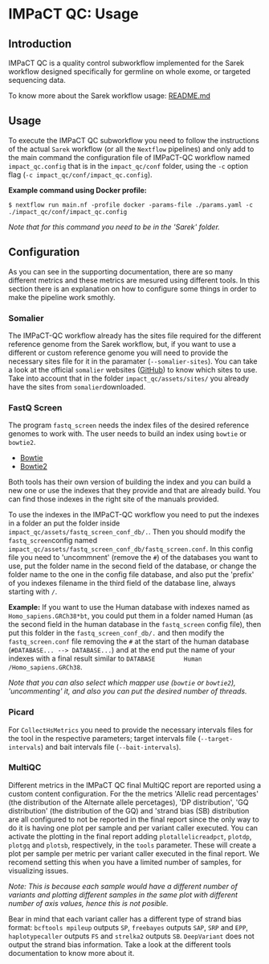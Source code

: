 # IMPaCT QC: Usage

## Introduction

IMPaCT QC is a quality control subworkflow implemented for the Sarek workflow designed specifically for germline on whole exome, or targeted sequencing data.

To know more about the Sarek workflow usage: [README.md](https://github.com/nf-core/sarek/tree/master/docs#nf-coresarek-documentation)

## Usage

To execute the IMPaCT QC subworkflow you need to follow the instructions of the actual `Sarek` workflow (or all the `Nextflow` pipelines) and only add to the main command the configuration file of IMPaCT-QC workflow named `impact_qc.config` that is in the `impact_qc/conf` folder, using the `-c` option flag (`-c impact_qc/conf/impact_qc.config`).

**Example command using Docker profile:** 

`$ nextflow run main.nf -profile docker -params-file ./params.yaml -c ./impact_qc/conf/impact_qc.config`

*Note that for this command you need to be in the 'Sarek' folder.*

## Configuration

As you can see in the supporting documentation, there are so many different metrics and these metrics are mesured using different tools. In this section there is an explanation on how to configure some things in order to make the pipeline work smothly.

### Somalier

The IMPaCT-QC workflow already has the sites file required for the different reference genome from the Sarek workflow, but, if you want to use a different or custom reference genome you will need to provide the necessary sites file for it in the paramater (`--somalier-sites`). You can take a look at the official `somalier` websites ([GitHub](https://github.com/brentp/somalier)) to know which sites to use. Take into account that in the folder `impact_qc/assets/sites/` you already have the sites from `somalier`downloaded.

### FastQ Screen

The program `fastq_screen` needs the index files of the desired reference genomes to work with. The user needs to build an index using `bowtie` or `bowtie2`.

- [Bowtie](https://bowtie-bio.sourceforge.net/manual.shtml)
- [Bowtie2](https://bowtie-bio.sourceforge.net/bowtie2/manual.shtml)

Both tools has their own version of building the index and you can build a new one or use the indexes that they provide and that are already build. You can find those indexes in the right site of the manuals provided.

To use the indexes in the IMPaCT-QC workflow you need to put the indexes in a folder an put the folder inside `impact_qc/assets/fastq_screen_conf_db/.`. Then you should modify the `fastq_screen`config named `impact_qc/assets/fastq_screen_conf_db/fastq_screen.conf`. In this config file you need to 'uncommnent' (remove the `#`) of the databases you want to use, put the folder name in the second field of the database, or change the folder name to the one in the config file database, and also put the 'prefix' of you indexes filename in the third field of the database line, always starting with `/`.

**Example:** If you want to use the Human database with indexes named as `Homo_sapiens.GRCh38*bt`, you could put them in a folder named Human (as the second field in the human database in the `fastq_screen` config file), then put this folder in the `fastq_screen_conf_db/.` and then modify the `fastq_screen.conf` file removing the `#` at the start of the human database (`#DATABASE... --> DATABASE...`) and at the end put the name of your indexes with a final result similar to `DATABASE        Human   /Homo_sapiens.GRCh38`.

*Note that you can also select which mapper use (`bowtie` or `bowtie2`), 'uncommenting' it,  and also you can put the desired number of threads.*

### Picard

For `CollectHsMetrics` you need to provide the necessary intervals files for the tool in the respective parameters; target intervals file (`--target-intervals`) and bait intervals file (`--bait-intervals`).

### MultiQC

Different metrics in the IMPaCT QC final MultiQC report are reported using a custom content configuration. For the the metrics 'Allelic read percentages' (the distribution of the Alternate allele percetages), 'DP distribution', 'GQ distribution' (the distribution of the GQ) and 'strand bias (SB) distribution are all configured to not be reported in the final report since the only way to do it is having one plot per sample and per variant caller executed. You can activate the plotting in the final report adding `plotallelicreadpct`, `plotdp`, `plotgq` and `plotsb`, respectively, in the `tools` parameter. These will create a plot per sample per metric per variant caller executed in the final report. We recomend setting this when you have a limited number of samples, for visualizing issues.

*Note: This is because each sample would have a different number of variants and plotting different samples in the same plot with different number of axis values, hence this is not posible.*

Bear in mind that each variant caller has a different type of strand bias format: `bcftools mpileup` outputs `SP`, `freebayes` outputs `SAP`, `SRP` and `EPP`, `haplotypecaller` outputs `FS` and `strelka2` outputs `SB`. `DeepVariant` does not output the strand bias information. Take a look at the different tools documentation to know more about it. 